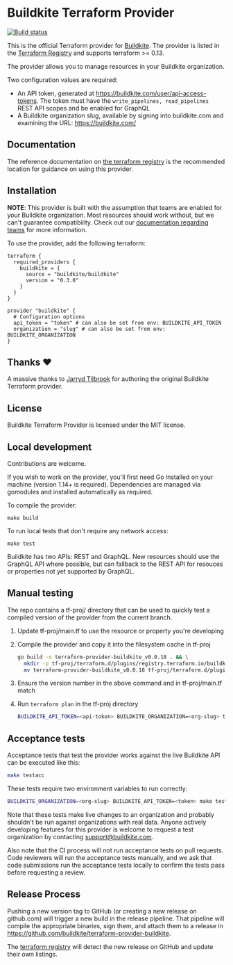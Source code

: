 # Buildkite Terraform Provider

[![Build status](https://badge.buildkite.com/7224047dadf711cab2facd75939ea39848850d7c5c5a765acd.svg?branch=main)](https://buildkite.com/buildkite/terraform-provider-buildkite-main)

This is the official Terraform provider for [Buildkite](https://buildkite.com). The provider is listed in the [Terraform Registry](https://registry.terraform.io/) and supports terraform >= 0.13.

The provider allows you to manage resources in your Buildkite organization.

Two configuration values are required:

-   An API token, generated at https://buildkite.com/user/api-access-tokens. The
    token must have the `write_pipelines, read_pipelines` REST API scopes and be enabled for GraphQL
-   A Buildkite organization slug, available by signing into buildkite.com and
    examining the URL: https://buildkite.com/<org-slug>

## Documentation

The reference documentation on [the terraform registry](https://registry.terraform.io/providers/buildkite/buildkite/latest/docs)
is the recommended location for guidance on using this provider.

## Installation

**NOTE**: This provider is built with the assumption that teams are enabled for your Buildkite organization. Most resources should work without, but we can't guarantee compatibility. Check out our [documentation regarding teams](https://buildkite.com/docs/pipelines/permissions#permissions-with-teams) for more information.

To use the provider, add the following terraform:

```hcl
terraform {
  required_providers {
    buildkite = {
      source = "buildkite/buildkite"
      version = "0.3.0"
    }
  }
}

provider "buildkite" {
  # Configuration options
  api_token = "token" # can also be set from env: BUILDKITE_API_TOKEN
  organization = "slug" # can also be set from env: BUILDKITE_ORGANIZATION
}
```

## Thanks :heart:

A massive thanks to [Jarryd Tilbrook](https://github.com/jradtilbrook) for authoring the original Buildkite Terraform provider.

## License

Buildkite Terraform Provider is licensed under the MIT license.

## Local development

Contributions are welcome.

If you wish to work on the provider, you'll first need Go installed on your machine (version 1.14+ is required). Dependencies are managed via gomodules and installed automatically as required.

To compile the provider:

    make build

To run local tests that don't require any network access:

    make test

Buildkite has two APIs: REST and GraphQL. New resources should use the GraphQL API where possible, but can fallback to the REST API for resouces or properties not yet supported by GraphQL.

## Manual testing

The repo contains a tf-proj/ directory that can be used to quickly test a compiled version of the provider from the current branch.

1. Update tf-proj/main.tf to use the resource or property you're developing
2. Compile the provider and copy it into the filesystem cache in tf-proj

    ```bash
    go build -o terraform-provider-buildkite_v0.0.18 . && \
      mkdir -p tf-proj/terraform.d/plugins/registry.terraform.io/buildkite/buildkite/0.0.18/linux_amd64/ && \
      mv terraform-provider-buildkite_v0.0.18 tf-proj/terraform.d/plugins/registry.terraform.io/buildkite/buildkite/0.0.18/linux_amd64/
    ```

3. Ensure the version number in the above command and in tf-proj/main.tf match
4. Run `terraform plan` in the tf-proj directory

    ```bash
    BUILDKITE_API_TOKEN=<api-token> BUILDKITE_ORGANIZATION=<org-slug> terraform plan
    ```

## Acceptance tests

Acceptance tests that test the provider works against the live Buildkite API can be executed like this:

```bash
make testacc
```

These tests require two environment variables to run correctly:

```bash
BUILDKITE_ORGANIZATION=<org-slug> BUILDKITE_API_TOKEN=<token> make testacc
```

Note that these tests make live changes to an organization and probably
shouldn't be run against organizations with real data. Anyone actively
developing features for this provider is welcome to request a test organization
by contacting support@buildkite.com.

Also note that the CI process will not run acceptance tests on pull requests.
Code reviewers will run the acceptance tests manually, and we ask that code
submissions run the acceptance tests locally to confirm the tests pass before
requesting a review.

## Release Process

Pushing a new version tag to GitHub (or creating a new release on github.com)
will trigger a new build in the release pipeline. That pipeline will compile
the appropriate binaries, sign them, and attach them to a release in
https://github.com/buildkite/terraform-provider-buildkite.

The [terraform registry](https://registry.terraform.io) will detect the new
release on GitHub and update their own listings.
